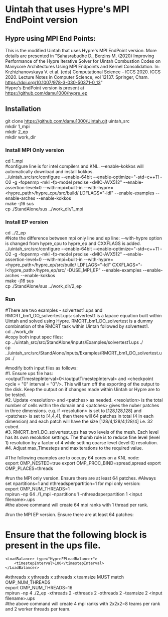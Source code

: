 # Uintah that uses Hypre's MPI EndPoint version

## Hypre using MPI End Points:
This is the modified Uintah that uses Hypre's MPI EndPoint version. More details are presented in "Sahasrabudhe D., Berzins M. (2020) Improving Performance of the Hypre Iterative Solver for Uintah Combustion Codes on Manycore Architectures Using MPI Endpoints and Kernel Consolidation. In: Krzhizhanovskaya V. et al. (eds) Computational Science – ICCS 2020. ICCS 2020. Lecture Notes in Computer Science, vol 12137. Springer, Cham. https://doi.org/10.1007/978-3-030-50371-0_13"  
Hypre's EndPoint version is present at https://github.com/damu1000/hypre_ep

## Installation  

git clone https://github.com/damu1000/Uintah.git uintah_src  
mkdir 1_mpi  
mkdir 2_ep  
mkdir work_dir

### Install MPI Only version  
cd 1_mpi  
#configure line is for intel compilers and KNL. --enable-kokkos will automatically download and install kokkos.  
../uintah_src/src/configure --enable-64bit --enable-optimize="-std=c++11 -O2 -g -fopenmp -mkl -fp-model precise -xMIC-AVX512" --enable-assertion-level=0 --with-mpi=built-in --with-hypre=<hypre_path>/hypre_cpu/src/build/ LDFLAGS="-ldl" --enable-examples --enable-arches --enable-kokkos  
make -j16 sus  
cp ./StandAlone/sus ../work_dir/1_mpi  

### Install EP version  
cd ../2_ep  
#Note the difference between mpi only line and ep line: --with-hypre option is changed from hypre_cpu to hypre_ep and CXXFLAGS is added.  
../uintah_src/src/configure --enable-64bit --enable-optimize="-std=c++11 -O2 -g -fopenmp -mkl -fp-model precise -xMIC-AVX512" --enable-assertion-level=0 --with-mpi=built-in --with-hypre=<hypre_path>/hypre_ep/src/build/ LDFLAGS="-ldl" CXXFLAGS="-I<hypre_path>/hypre_ep/src/ -DUSE_MPI_EP" --enable-examples --enable-arches --enable-kokkos  
make -j16 sus  
cp ./StandAlone/sus ../work_dir/2_ep

### Run

#There are two examples - solvertest1.ups and RMCRT_bm1_DO_solvertest.ups: solvertest1 is a lapace equation built within Uintah and solved using Hypre. RMCRT_bm1_DO_solvertest is a dummy combination of the RMCRT task within Uintah followed by solvertest1.  
cd ../work_dir  
#copy both input spec files:  
cp ../uintah_src/src/StandAlone/inputs/Examples/solvertest1.ups ./  
cp ../uintah_src/src/StandAlone/inputs/Examples/RMCRT_bm1_DO_solvertest.ups ./  

#modify both input files as follows:  
#1. Ensure ups file has: &lt;outputTimestepInterval&gt;0&lt;/outputTimestepInterval&gt; and &lt;checkpoint cycle = "0" interval = "0"/&gt;. This will turn off the exporting of the output to the disk. Keep the output on if changes made within Uintah or Hypre are to be tested.  
#2. Update &lt;resolution&gt; and &lt;patches&gt; as needed. &lt;resolution&gt; is the total number of cells within the domain and &lt;patches&gt; gives the nuber patches in three dimensions. e.g. if &lt;resolution&gt; is set to [128,128,128] and &lt;patches&gt; is set to [4,4,4], then there will 64 patches in total (4 in each dimension) and each patch will have the size [128/4,128/4,128/4] i.e. 32 cubed.  
#3. RMCRT_bm1_DO_solvertest.ups has two levels of the mesh. Each level has its own resolution settings. The thumb rule is to reduce fine level (level 1) resolution by a factor of 4 while setting coarse level (level 0) resolution.  
#4. Adjust max_Timesteps and maxiterations to the required value.

#The following examples are to occupy 64 cores on a KNL node:  
export OMP_NESTED=true
export OMP_PROC_BIND=spread,spread
export OMP_PLACES=threads

#run the MPI only version. Ensure there are at least 64 patches.
#Always set npartitions=1 and nthreadsperpartition=1 for mpi only version:  
export OMP_NUM_THREADS=1  
mpirun -np 64 ./1_mpi -npartitions 1 -nthreadsperpartition 1 &lt;input filename&gt;.ups  
#the above command will create 64 mpi ranks with 1 thread per rank.

#run the MPI EP version. Ensure there are at least 64 patches:  
# Ensure that the following block is present in the ups file.
	<LoadBalancer type="HypreEPLoadBalancer">
		<timestepInterval>100</timestepInterval>
	</LoadBalancer>


#xthreads x ythreads x zthreads x teamsize MUST match OMP_NUM_THREADS  
export OMP_NUM_THREADS=16  
mpirun -np 4 ./2_ep -xthreads 2 -xthreads 2 -xthreads 2 -teamsize 2 &lt;input filename&gt;.ups  
#the above command will create 4 mpi ranks with 2x2x2=8 teams per rank and 2 worker threads per team.


